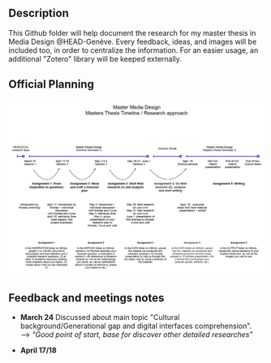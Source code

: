 ## Description

This Github folder will help document the research for my master thesis in Media Design @HEAD-Genève.
Every feedback, ideas, and images will be included too, in order to centralize the information.
For an easier usage, an additional "Zotero" library will be keeped externally.

## Official Planning

<img src="./images/planning.png"
     alt="planning"
     style="float: center;" />

## Feedback and meetings notes

- **March 24**
  Discussed about main topic "Cultural background/Generational gap and digital interfaces comprehension". </br>
  --> _"Good point of start, base for discover other detailed researches"_

- **April 17/18**

